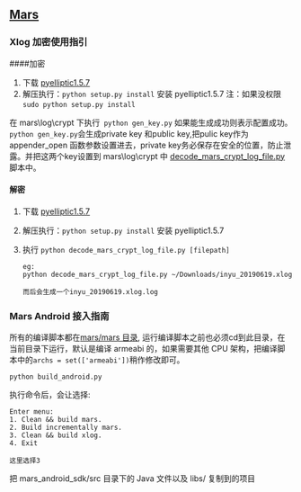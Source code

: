 ## [Mars](https://github.com/Tencent/mars)

### Xlog 加密使用指引

####加密

1. 下载 [pyelliptic1.5.7](https://github.com/yann2192/pyelliptic/releases/tag/1.5.7)
2. 解压执行：`python setup.py install` 安装 pyelliptic1.5.7 注：如果没权限`sudo python setup.py install`



在 mars\log\crypt 下执行` python gen_key.py` 如果能生成成功则表示配置成功。 `python gen_key.py`会生成private key 和public key,把pulic key作为appender_open 函数参数设置进去，private key务必保存在安全的位置，防止泄露。并把这两个key设置到 mars\log\crypt 中 [decode_mars_crypt_log_file.py](https://github.com/Tencent/mars/blob/master/mars/log/crypt/decode_mars_crypt_log_file.py)脚本中。



#### 解密

1. 下载 [pyelliptic1.5.7](https://github.com/yann2192/pyelliptic/releases/tag/1.5.7)

2. 解压执行：`python setup.py install` 安装 pyelliptic1.5.7 

3. 执行 `python decode_mars_crypt_log_file.py [filepath]`

   ```
   eg:
   python decode_mars_crypt_log_file.py ~/Downloads/inyu_20190619.xlog
   
   而后会生成一个inyu_20190619.xlog.log
   ```

   





### Mars Android 接入指南

所有的编译脚本都在[mars/mars 目录](https://github.com/Tencent/mars/tree/master/mars/), 运行编译脚本之前也必须cd到此目录，在当前目录下运行，默认是编译 armeabi 的，如果需要其他 CPU 架构，把编译脚本中的`archs = set(['armeabi'])`稍作修改即可。

```
python build_android.py
```

执行命令后，会让选择:

```
Enter menu:
1. Clean && build mars.
2. Build incrementally mars.
3. Clean && build xlog.
4. Exit

这里选择3
```

把 mars_android_sdk/src 目录下的 Java 文件以及 libs/ 复制到的项目 